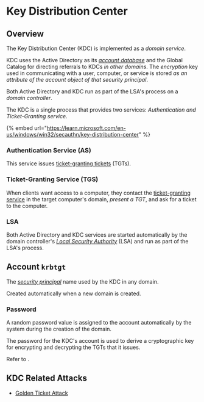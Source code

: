 # Key Distribution Center

## Overview

The Key Distribution Center (KDC) is implemented as a _domain service_.

KDC uses the Active Directory as its [_account database_](adds/#account-database) and the Global Catalog for directing referrals to KDCs _in other domains_. The _encryption_ key used in communicating with a user, computer, or service is stored _as an attribute of the account object of that security principal_.

Both Active Directory and KDC run as part of the LSA's process on a _domain controller_.

The KDC is a single process that provides two services: _Authentication and Ticket-Granting service_.

{% embed url="https://learn.microsoft.com/en-us/windows/win32/secauthn/key-distribution-center" %}

### Authentication Service (AS)

This service issues [ticket-granting tickets](../auth/kerberos.md#as-exchange) (TGTs).

### Ticket-Granting Service (TGS)

When clients want access to a computer, they contact the [ticket-granting service](../auth/kerberos.md#tgs-exchange) in the target computer's domain, _present a TGT_, and ask for a ticket to the computer.

### LSA

Both Active Directory and KDC services are started automatically by the domain controller's [_Local Security Authority_](https://learn.microsoft.com/en-us/windows/win32/secgloss/l-gly) (LSA) and run as part of the LSA's process.

## Account `krbtgt`

The [_security principal_](../auth/overview.md#security-principal) name used by the KDC in any domain.

Created automatically when a new domain is created.

### Password

A random password value is assigned to the account automatically by the system during the creation of the domain.

The password for the KDC's account is used to derive a cryptographic key for encrypting and decrypting the TGTs that it issues.

Refer to .

## KDC Related Attacks

* [Golden Ticket Attack](../credential-access/kerberos-ticket/golden-ticket-attack.md)
